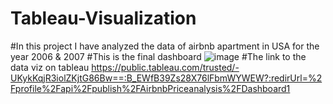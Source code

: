 # Tableau-Visualization

#In this project I have analyzed the data of airbnb apartment in USA for the year 2006 & 2007 
#This is the final dashboard
![image](https://github.com/user-attachments/assets/cc98d294-d9df-49c5-9c70-c2709fc225b6)
#The link to the data viz on tableau
https://public.tableau.com/trusted/-UKykKqjR3iolZKjtG86Bw==:B_EWfB39Zs28X76lFbmWYWEW?:redirUrl=%2Fprofile%2Fapi%2Fpublish%2FAirbnbPriceanalysis%2FDashboard1

